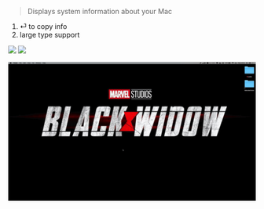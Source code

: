 > Displays system information about your Mac

1. ⏎ to copy info
2. large type support


![](https://img.shields.io/badge/version-v1.3-green?style=for-the-badge)
[![](https://img.shields.io/badge/download-click-blue?style=for-the-badge)](https://github.com/alanhg/alfred-workflows/raw/master/about-mac/About%20Mac.alfredworkflow)



<!-- more -->


![](./screenshot.gif)
